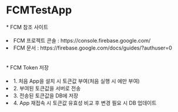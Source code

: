 # FCMTestApp
<div>
  <label>* FCM 참조 사이트</label>
  <br><br>
  <li>FCM 프로젝트 콘솔 : https://console.firebase.google.com/</li>
  <li>FCM 문서 : https://firebase.google.com/docs/guides/?authuser=0</li>
</div>
<br><br>
<div>
  <label>* FCM Token 저장</label>
  <br><br>
  <li>1. 처음 App을 설치 시 토큰값 부여(처음 실행 시 에만 부여)</li>
  <li>2. 부여된 토큰값을 서버로 전송</li>
  <li>3. 전송된 토큰값을 DB에 저장</li>
  <li>4. App 재접속 시 토큰값 유효성 비교 후 변경 필요 시 DB 업데이트</li>
</div>

